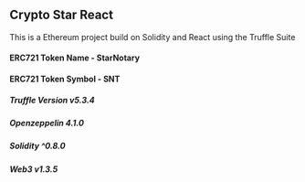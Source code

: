 ## Crypto Star React

This is a Ethereum project build on Solidity and React using the Truffle Suite

#### ERC721 Token Name - StarNotary
#### ERC721 Token Symbol - SNT

##### Truffle Version v5.3.4
##### Openzeppelin 4.1.0
##### Solidity ^0.8.0
##### Web3 v1.3.5

